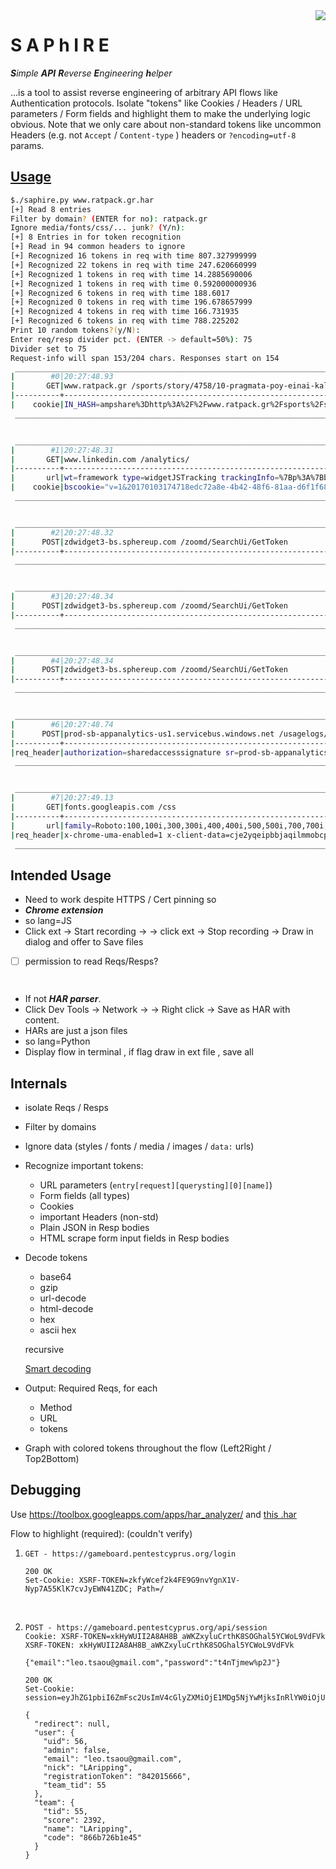 <img src="http://icons.iconarchive.com/icons/aha-soft/jewelry/128/Sapphire-icon.png" align="right"/>

# S A P h I R E

_**S**imple **API** **R**everse **E**ngineering **h**elper_



...is a tool to assist reverse engineering of arbitrary API flows like Authentication protocols. Isolate "tokens" like Cookies / Headers / URL parameters / Form fields and highlight them to make the underlying logic obvious. Note that we only care about non-standard tokens like uncommon Headers (e.g. not `Accept` / `Content-type` ) headers or `?encoding=utf-8` params.



## <u>Usage</u>

```bash
$./saphire.py www.ratpack.gr.har 
[+] Read 8 entries
Filter by domain? (ENTER for no): ratpack.gr
Ignore media/fonts/css/... junk? (Y/n): 
[+] 8 Entries in for token recognition
[+] Read in 94 common headers to ignore
[+] Recognized 16 tokens in req with time 807.327999999
[+] Recognized 22 tokens in req with time 247.620660999
[+] Recognized 1 tokens in req with time 14.2885690006
[+] Recognized 1 tokens in req with time 0.592000000936
[+] Recognized 6 tokens in req with time 188.6017
[+] Recognized 0 tokens in req with time 196.678657999
[+] Recognized 4 tokens in req with time 166.731935
[+] Recognized 6 tokens in req with time 788.225202
Print 10 random tokens?(y/N): 
Enter req/resp divider pct. (ENTER -> default=50%): 75
Divider set to 75
Request-info will span 153/204 chars. Responses start on 154
 _________________________________________________________________________________________________________________________________________________________ 
|        #0|20:27:48.93                                                                                                                                    |
|       GET|www.ratpack.gr /sports/story/4758/10-pragmata-poy-einai-kalytera-apo-toys-amyntikoys-tis-liverpoyl                                             |
|----------+-------------------------------------------------------------------------------------------------------------------------------------------... |
|    cookie|IN_HASH=ampshare%3Dhttp%3A%2F%2Fwww.ratpack.gr%2Fsports%2Fstory%2F4758%2F10-pragmata-poy-einai-kalytera-apo-toys-amyntikoys-tis-liverpoyl t... |
 _________________________________________________________________________________________________________________________________________________________ 


 _________________________________________________________________________________________________________________________________________________________ 
|        #1|20:27:48.31                                                                                                                                    |
|       GET|www.linkedin.com /analytics/                                                                                                                   |
|----------+-------------------------------------------------------------------------------------------------------------------------------------------... |
|       url|wt=framework type=widgetJSTracking trackingInfo=%7Bp%3A%7Bbl%3A2%2Cbe%3A3%2Cfl%3A1926%7D%7D trk=cws-fwk-anonymous 1509395268315= or=http%3A... |
|    cookie|bscookie="v=1&20170103174718edc72a8e-4b42-48f6-81aa-d6f1f680028aAQFq5m_7Ny5W7IYK1dUALXY36YYFaeBC" wutan=1PaUAiICdum7s0CjuL3Mcx5sjL9vAIZn96P... |
 _________________________________________________________________________________________________________________________________________________________ 


 _________________________________________________________________________________________________________________________________________________________ 
|        #2|20:27:48.32                                                                                                                                    |
|      POST|zdwidget3-bs.sphereup.com /zoomd/SearchUi/GetToken                                                                                             |
|----------+-------------------------------------------------------------------------------------------------------------------------------------------... |
 _________________________________________________________________________________________________________________________________________________________ 


 _________________________________________________________________________________________________________________________________________________________ 
|        #3|20:27:48.34                                                                                                                                    |
|      POST|zdwidget3-bs.sphereup.com /zoomd/SearchUi/GetToken                                                                                             |
|----------+-------------------------------------------------------------------------------------------------------------------------------------------... |
 _________________________________________________________________________________________________________________________________________________________ 


 _________________________________________________________________________________________________________________________________________________________ 
|        #4|20:27:48.34                                                                                                                                    |
|      POST|zdwidget3-bs.sphereup.com /zoomd/SearchUi/GetToken                                                                                             |
|----------+-------------------------------------------------------------------------------------------------------------------------------------------... |
 _________________________________________________________________________________________________________________________________________________________ 


 _________________________________________________________________________________________________________________________________________________________ 
|        #6|20:27:48.74                                                                                                                                    |
|      POST|prod-sb-appanalytics-us1.servicebus.windows.net /usagelogs/messages                                                                            |
|----------+-------------------------------------------------------------------------------------------------------------------------------------------... |
|req_header|authorization=sharedaccesssignature sr=prod-sb-appanalytics-us1.servicebus.windows.net&sig=s7oq%2bzxzybtltv3sx%2f0kfabj9wfer1miocznsmwwcm4%... |
 _________________________________________________________________________________________________________________________________________________________ 


 _________________________________________________________________________________________________________________________________________________________ 
|        #7|20:27:49.13                                                                                                                                    |
|       GET|fonts.googleapis.com /css                                                                                                                      |
|----------+-------------------------------------------------------------------------------------------------------------------------------------------... |
|       url|family=Roboto:100,100i,300,300i,400,400i,500,500i,700,700i,900,900i subset=greek,greek-ext                                                     |
|req_header|x-chrome-uma-enabled=1 x-client-data=cje2yqeipbbjaqilmmobcpqcygeiqz3kaqjsncobcnueygeiqkpkaq==                                                  |
 _________________________________________________________________________________________________________________________________________________________ 

```











## Intended Usage

* Need to work despite HTTPS / Cert pinning so
* ***Chrome extension*** 
* so lang=JS
* Click ext -> Start recording -> <do flow> -> click ext -> Stop recording -> Draw in dialog and offer to Save files





- [ ] permission to read Reqs/Resps? 

      ​

 * If not ***HAR parser***.    
 * Click Dev Tools -> Network -> <do flow> -> Right click -> Save as HAR with content. 
 * HARs are just a json files
* so lang=Python
* Display flow in terminal , if flag draw in ext file , save all








## Internals


* isolate Reqs / Resps 

* Filter by domains

* Ignore data (styles / fonts / media / images / `data:` urls)

* Recognize important tokens:

  * URL parameters (`entry[request][querysting][0][name]`)
  * Form fields (all types)
  * Cookies
  * important Headers  (non-std)
  * Plain JSON in Resp bodies 
  * HTML scrape form input fields in Resp bodies

* Decode tokens 

  * base64
  * gzip
  * url-decode
  * html-decode
  * hex
  * ascii hex

  recursive

  [Smart decoding](https://portswigger.net/burp/help/decoder.html) 

* Output: Required Reqs, for each


  * Method
  * URL
  * tokens

* Graph with colored tokens throughout the flow (Left2Right / Top2Bottom)









## Debugging

Use https://toolbox.googleapps.com/apps/har_analyzer/ and  [this .har](gameboard.pentestcyprus.org.har) 

Flow to highlight (required): (couldn't verify)

1. ```http
   GET - https://gameboard.pentestcyprus.org/login
   ```

   ```http
   200 OK
   Set-Cookie: XSRF-TOKEN=zkfyWcef2k4FE9G9nvYgnX1V-Nyp7A55KlK7cvJyEWN41ZDC; Path=/
   ```

   ​


2. ```http
   POST - https://gameboard.pentestcyprus.org/api/session
   Cookie: XSRF-TOKEN=xkHyWUII2A8AH8B_aWKZxyluCrthK8SOGhal5YCWoL9VdFVk
   XSRF-TOKEN: xkHyWUII2A8AH8B_aWKZxyluCrthK8SOGhal5YCWoL9VdFVk

   {"email":"leo.tsaou@gmail.com","password":"t4nTjmew%p2J"}
   ```

   ```http
   200 OK
   Set-Cookie: session=eyJhZG1pbiI6ZmFsc2UsImV4cGlyZXMiOjE1MDg5NjYwMjksInRlYW0iOjU1LCJ1c2VyIjo1Nn0.DNKB_Q.9Uo78wftOMJ7367H5acwsZVRa3Q

   {
     "redirect": null,
     "user": {
       "uid": 56,
       "admin": false,
       "email": "leo.tsaou@gmail.com",
       "nick": "LAripping",
       "registrationToken": "842015666",
       "team_tid": 55
     },
     "team": {
       "tid": 55,
       "score": 2392,
       "name": "LAripping",
       "code": "866b726b1e45"
     }
   }
   ```

   ​